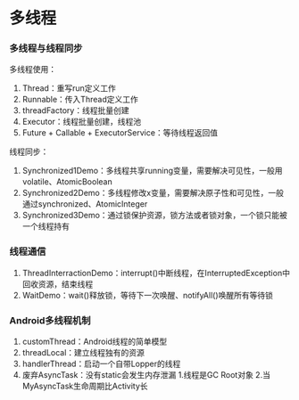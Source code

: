 # 多线程

### 多线程与线程同步

多线程使用：
1. Thread：重写run定义工作
2. Runnable：传入Thread定义工作
3. threadFactory：线程批量创建
4. Executor：线程批量创建，线程池
5. Future + Callable + ExecutorService：等待线程返回值

线程同步：

1. Synchronized1Demo：多线程共享running变量，需要解决可见性，一般用volatile、AtomicBoolean
2. Synchronized2Demo：多线程修改x变量，需要解决原子性和可见性，一般通过synchronized、AtomicInteger
3. Synchronized3Demo：通过锁保护资源，锁方法或者锁对象，一个锁只能被一个线程持有

### 线程通信

1. ThreadInterractionDemo：interrupt()中断线程，在InterruptedException中回收资源，结束线程
2. WaitDemo：wait()释放锁，等待下一次唤醒、notifyAll()唤醒所有等待锁

### Android多线程机制

1. customThread：Android线程的简单模型
2. threadLocal：建立线程独有的资源
3. handlerThread：启动一个自带Lopper的线程
4. 废弃AsyncTask：没有static会发生内存泄漏 1.线程是GC Root对象 2.当MyAsyncTask生命周期比Activity长